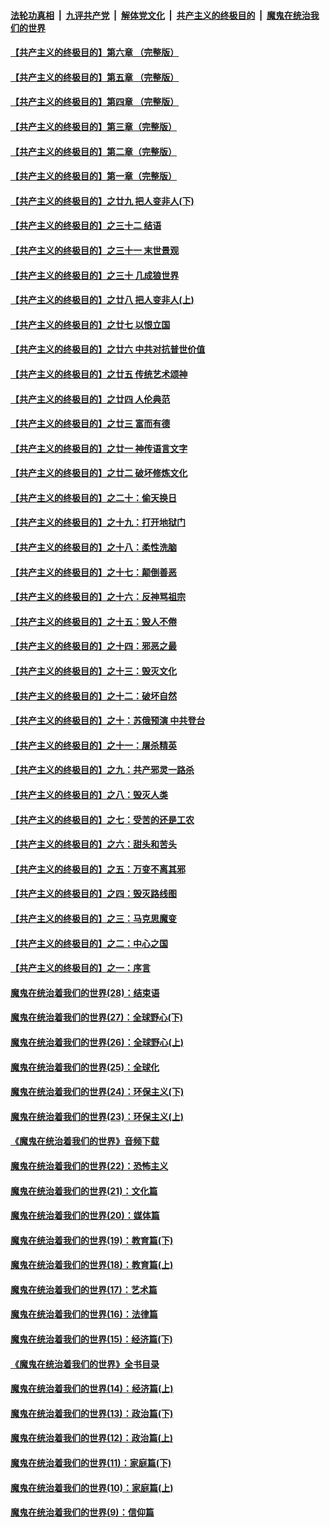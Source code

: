 ####  [法轮功真相](../../../../basic/blob/master/README.md?t=08171652) &nbsp;|&nbsp; [九评共产党](../../../../9ping.md/blob/master/README.md?t=08171652) &nbsp;|&nbsp; [解体党文化](../../../../jtdwh.md/blob/master/README.md?t=08171652)  &nbsp;|&nbsp; [共产主义的终极目的](../../../../gczydzjmd.md/blob/master/README.md?t=08171652) &nbsp;|&nbsp; [魔鬼在统治我们的世界](../../../../mgztzwmdsj.md/blob/master/README.md?t=08171652) 

#### [【共产主义的终极目的】第六章 （完整版）](../pages/nsc422/n11428913.md?t=08171652) 

#### [【共产主义的终极目的】第五章 （完整版）](../pages/nsc422/n11428912.md?t=08171652) 

#### [【共产主义的终极目的】第四章 （完整版）](../pages/nsc422/n11428907.md?t=08171652) 

#### [【共产主义的终极目的】第三章（完整版）](../pages/nsc422/n11428848.md?t=08171652) 

#### [【共产主义的终极目的】第二章（完整版）](../pages/nsc422/n11428831.md?t=08171652) 

#### [【共产主义的终极目的】第一章（完整版）](../pages/nsc422/n11417651.md?t=08171652) 

#### [【共产主义的终极目的】之廿九 把人变非人(下)](../pages/nsc422/n11344140.md?t=08171652) 

#### [【共产主义的终极目的】之三十二 结语](../pages/nsc422/n11360535.md?t=08171652) 

#### [【共产主义的终极目的】之三十一 末世景观](../pages/nsc422/n11351129.md?t=08171652) 

#### [【共产主义的终极目的】之三十 几成狼世界](../pages/nsc422/n11348280.md?t=08171652) 

#### [【共产主义的终极目的】之廿八 把人变非人(上)](../pages/nsc422/n11340492.md?t=08171652) 

#### [【共产主义的终极目的】之廿七 以恨立国](../pages/nsc422/n11336944.md?t=08171652) 

#### [【共产主义的终极目的】之廿六 中共对抗普世价值](../pages/nsc422/n11324785.md?t=08171652) 

#### [【共产主义的终极目的】之廿五 传统艺术颂神](../pages/nsc422/n11296396.md?t=08171652) 

#### [【共产主义的终极目的】之廿四 人伦典范](../pages/nsc422/n11296397.md?t=08171652) 

#### [【共产主义的终极目的】之廿三 富而有德](../pages/nsc422/n11283598.md?t=08171652) 

#### [【共产主义的终极目的】之廿一 神传语言文字](../pages/nsc422/n11263265.md?t=08171652) 

#### [【共产主义的终极目的】之廿二 破坏修炼文化](../pages/nsc422/n11245728.md?t=08171652) 

#### [【共产主义的终极目的】之二十：偷天换日](../pages/nsc422/n11238846.md?t=08171652) 

#### [【共产主义的终极目的】之十九：打开地狱门](../pages/nsc422/n11206376.md?t=08171652) 

#### [【共产主义的终极目的】之十八：柔性洗脑](../pages/nsc422/n11199994.md?t=08171652) 

#### [【共产主义的终极目的】之十七：颠倒善恶](../pages/nsc422/n11179782.md?t=08171652) 

#### [【共产主义的终极目的】之十六：反神骂祖宗](../pages/nsc422/n11166798.md?t=08171652) 

#### [【共产主义的终极目的】之十五：毁人不倦](../pages/nsc422/n11166792.md?t=08171652) 

#### [【共产主义的终极目的】之十四：邪恶之最](../pages/nsc422/n11150249.md?t=08171652) 

#### [【共产主义的终极目的】之十三：毁灭文化](../pages/nsc422/n11135227.md?t=08171652) 

#### [【共产主义的终极目的】之十二：破坏自然](../pages/nsc422/n11135214.md?t=08171652) 

#### [【共产主义的终极目的】之十：苏俄预演 中共登台](../pages/nsc422/n11118424.md?t=08171652) 

#### [【共产主义的终极目的】之十一：屠杀精英](../pages/nsc422/n11118442.md?t=08171652) 

#### [【共产主义的终极目的】之九：共产邪灵一路杀](../pages/nsc422/n11114139.md?t=08171652) 

#### [【共产主义的终极目的】之八：毁灭人类](../pages/nsc422/n11108503.md?t=08171652) 

#### [【共产主义的终极目的】之七：受苦的还是工农](../pages/nsc422/n11101809.md?t=08171652) 

#### [【共产主义的终极目的】之六：甜头和苦头](../pages/nsc422/n11096971.md?t=08171652) 

#### [【共产主义的终极目的】之五：万变不离其邪](../pages/nsc422/n11091285.md?t=08171652) 

#### [【共产主义的终极目的】之四：毁灭路线图](../pages/nsc422/n11086284.md?t=08171652) 

#### [【共产主义的终极目的】之三：马克思魔变](../pages/nsc422/n11061941.md?t=08171652) 

#### [【共产主义的终极目的】之二：中心之国](../pages/nsc422/n11047728.md?t=08171652) 

#### [【共产主义的终极目的】之一：序言](../pages/nsc422/n11086077.md?t=08171652) 

#### [魔鬼在统治着我们的世界(28)：结束语](../pages/nsc422/n10936246.md?t=08171652) 

#### [魔鬼在统治着我们的世界(27)：全球野心(下)](../pages/nsc422/n10928319.md?t=08171652) 

#### [魔鬼在统治着我们的世界(26)：全球野心(上)](../pages/nsc422/n10900318.md?t=08171652) 

#### [魔鬼在统治着我们的世界(25)：全球化](../pages/nsc422/n10788205.md?t=08171652) 

#### [魔鬼在统治着我们的世界(24)：环保主义(下)](../pages/nsc422/n10695307.md?t=08171652) 

#### [魔鬼在统治着我们的世界(23)：环保主义(上)](../pages/nsc422/n10688613.md?t=08171652) 

#### [《魔鬼在统治着我们的世界》音频下载](../pages/nsc422/n10635553.md?t=08171652) 

#### [魔鬼在统治着我们的世界(22)：恐怖主义](../pages/nsc422/n10614727.md?t=08171652) 

#### [魔鬼在统治着我们的世界(21)：文化篇](../pages/nsc422/n10597706.md?t=08171652) 

#### [魔鬼在统治着我们的世界(20)：媒体篇](../pages/nsc422/n10586579.md?t=08171652) 

#### [魔鬼在统治着我们的世界(19)：教育篇(下)](../pages/nsc422/n10564808.md?t=08171652) 

#### [魔鬼在统治着我们的世界(18)：教育篇(上)](../pages/nsc422/n10526970.md?t=08171652) 

#### [魔鬼在统治着我们的世界(17)：艺术篇](../pages/nsc422/n10499093.md?t=08171652) 

#### [魔鬼在统治着我们的世界(16)：法律篇](../pages/nsc422/n10485969.md?t=08171652) 

#### [魔鬼在统治着我们的世界(15)：经济篇(下)](../pages/nsc422/n10469975.md?t=08171652) 

#### [《魔鬼在统治着我们的世界》全书目录](../pages/nsc422/n10464261.md?t=08171652) 

#### [魔鬼在统治着我们的世界(14)：经济篇(上)](../pages/nsc422/n10457370.md?t=08171652) 

#### [魔鬼在统治着我们的世界(13)：政治篇(下)](../pages/nsc422/n10448270.md?t=08171652) 

#### [魔鬼在统治着我们的世界(12)：政治篇(上)](../pages/nsc422/n10444576.md?t=08171652) 

#### [魔鬼在统治着我们的世界(11)：家庭篇(下)](../pages/nsc422/n10440961.md?t=08171652) 

#### [魔鬼在统治着我们的世界(10)：家庭篇(上)](../pages/nsc422/n10435448.md?t=08171652) 

#### [魔鬼在统治着我们的世界(9)：信仰篇](../pages/nsc422/n10432159.md?t=08171652) 

